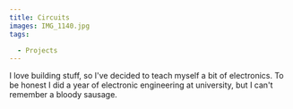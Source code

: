 ```yaml
---
title: Circuits
images: IMG_1140.jpg
tags:

  - Projects
---
```

I love building stuff, so I've decided to teach myself a bit of electronics. To be honest I did a year of electronic engineering at university, but I can't remember a bloody sausage.